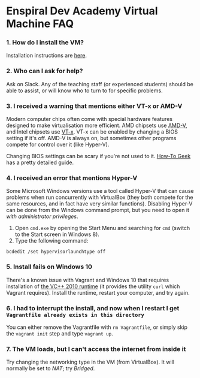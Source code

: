 # Enspiral Dev Academy Virtual Machine FAQ

### 1. How do I install the VM?

Installation instructions are [here](README.md).

### 2. Who can I ask for help?

Ask on Slack. Any of the teaching staff (or experienced students) should be able to assist, or will know who to turn to for specific problems.

### 3. I received a warning that mentions either VT-x or AMD-V

Modern computer chips often come with special hardware features designed to make virtualisation more efficient. AMD chipsets use [AMD-V](https://en.wikipedia.org/wiki/X86_virtualization#AMD_virtualization_.28AMD-V.29), and Intel chipsets use [VT-x](https://en.wikipedia.org/wiki/X86_virtualization#Intel_virtualization_.28VT-x.29). VT-x can be enabled by changing a BIOS setting if it's off. AMD-V is always on, but sometimes other programs compete for control over it (like Hyper-V).

Changing BIOS settings can be scary if you're not used to it. [How-To Geek](http://www.howtogeek.com/213795/how-to-enable-intel-vt-x-in-your-computers-bios-or-uefi-firmware/) has a pretty detailed guide.

### 4. I received an error that mentions Hyper-V

Some Microsoft Windows versions use a tool called Hyper-V that can cause problems when run concurrently with VirtualBox (they both compete for the same resources, and in fact have very similar functions). Disabling Hyper-V can be done from the Windows command prompt, but you need to open it _with administrator privileges_.

1. Open `cmd.exe` by opening the Start Menu and searching for `cmd` (switch to the Start screen in Windows 8).
2. Type the following command:
  ```shell
  bcdedit /set hypervisorlaunchtype off
  ```

### 5. Install fails on Windows 10

There's a known issue with Vagrant and Windows 10 that requires installation of [the VC++ 2010 runtime](https://www.microsoft.com/en-us/download/details.aspx?id=8328) (it provides the utility `curl` which Vagrant requires). Install the runtime, restart your computer, and try again.

### 6. I had to interrupt the install, and now when I restart I get `Vagrantfile already exists in this directory`

You can either remove the Vagrantfile with `rm Vagrantfile`, or simply skip the `vagrant init` step and type `vagrant up`.

### 7. The VM loads, but I can't access the internet from inside it

Try changing the networking type in the VM (from VirtualBox). It will normally be set to _NAT_; try _Bridged_.
